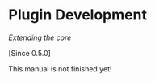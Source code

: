# Plugin Development

_Extending the core_

[Since 0.5.0]

<i class="fa fa-wrench fa-2x" aria-hidden="true"></i> This manual is not finished yet!

